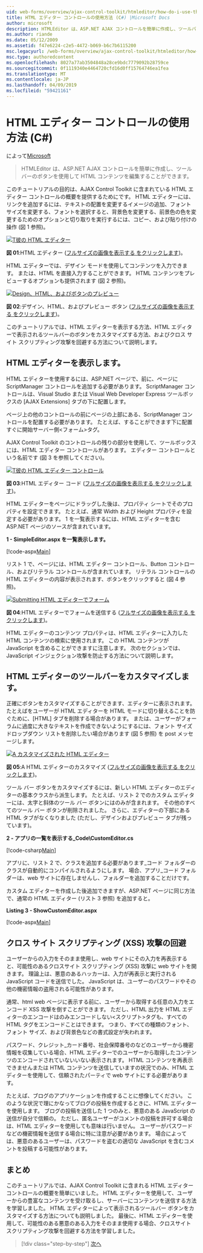 ```yaml
---
uid: web-forms/overview/ajax-control-toolkit/htmleditor/how-do-i-use-the-html-editor-control-cs
title: HTML エディター コントロールの使用方法 (C#) |Microsoft Docs
author: microsoft
description: HTMLEditor は、ASP.NET AJAX コントロールを簡単に作成し、ツールバーのボタンを使用して HTML コンテンツを編集することができます。
ms.author: riande
ms.date: 05/12/2009
ms.assetid: f47e6224-c2e5-4472-b069-b6c7b6115200
msc.legacyurl: /web-forms/overview/ajax-control-toolkit/htmleditor/how-do-i-use-the-html-editor-control-cs
msc.type: authoredcontent
ms.openlocfilehash: 8027a77ab3504848a28ce9bdc7779092b28759ce
ms.sourcegitcommit: 0f1119340e4464720cfd16d0ff15764746ea1fea
ms.translationtype: MT
ms.contentlocale: ja-JP
ms.lasthandoff: 04/09/2019
ms.locfileid: "59421161"
---
```

# <a name="how-do-i-use-the-html-editor-control-c"></a>HTML エディター コントロールの使用方法 (C#)

によって[Microsoft](https://github.com/microsoft)

> HTMLEditor は、ASP.NET AJAX コントロールを簡単に作成し、ツールバーのボタンを使用して HTML コンテンツを編集することができます。


このチュートリアルの目的は、AJAX Control Toolkit に含まれている HTML エディター コントロールの概要を提供するためにです。 HTML エディターには、リンクを追加するには、テキストの配置を変更するイメージの追加、フォント サイズを変更する、フォントを選択すると、背景色を変更する、前景色の色を変更するためのオプションと切り取りを実行するには、コピー、および貼り付けの操作 (図 1 参照)。


[![T彼の HTML エディター](how-do-i-use-the-html-editor-control-cs/_static/image1.jpg)](how-do-i-use-the-html-editor-control-cs/_static/image1.png)

**図 01**:HTML エディター ([フルサイズの画像を表示する をクリックします](how-do-i-use-the-html-editor-control-cs/_static/image2.png))。


HTML エディターでは、デザイン モードを使用してコンテンツを入力できます。 または、HTML を直接入力することができます。 HTML コンテンツをプレビューするオプションも提供されます (図 2 参照)。


[![Design、HTML、およびボタンのプレビュー](how-do-i-use-the-html-editor-control-cs/_static/image2.jpg)](how-do-i-use-the-html-editor-control-cs/_static/image3.png)

**図 02**:デザイン、HTML、およびプレビュー ボタン ([フルサイズの画像を表示する をクリックします](how-do-i-use-the-html-editor-control-cs/_static/image4.png))。


このチュートリアルでは、HTML エディターを表示する方法、HTML エディターで表示されるツールバーのボタンをカスタマイズする方法、およびクロス サイト スクリプティング攻撃を回避する方法について説明します。

## <a name="displaying-the-html-editor"></a>HTML エディターを表示します。

HTML エディターを使用するには、ASP.NET ページで、前に、ページに ScriptManager コントロールを追加する必要があります。 ScriptManager コントロールは、Visual Studio または Visual Web Developer Express ツールボックスの [AJAX Extensions] タブの下に配置します。

ページ上の他のコントロールの前にページの上部にある、ScriptManager コントロールを配置する必要があります。 たとえば、することができます下に配置すぐに開始サーバー側&lt;フォーム&gt;タグ。

AJAX Control Toolkit のコントロールの残りの部分を使用して、ツールボックスには、HTML エディター コントロールがあります。 エディター コントロールという名前です (図 3 を参照してください)。


[![T彼の HTML エディター コントロール](how-do-i-use-the-html-editor-control-cs/_static/image3.jpg)](how-do-i-use-the-html-editor-control-cs/_static/image5.png)

**図 03**:HTML エディター コード ([フルサイズの画像を表示する をクリックします](how-do-i-use-the-html-editor-control-cs/_static/image6.png))。


HTML エディターをページにドラッグした後は、プロパティ シートでそのプロパティを設定できます。 たとえば、通常 Width および Height プロパティを設定する必要があります。 1 を一覧表示するには、HTML エディターを含む ASP.NET ページのソースが含まれています。

**1 - SimpleEditor.aspx を一覧表示します。**

[!code-aspx[Main](how-do-i-use-the-html-editor-control-cs/samples/sample1.aspx)]

リスト 1 で、ページには、HTML エディター コントロール、Button コントロール、およびリテラル コントロールが含まれています。 リテラル コントロールの HTML エディターの内容が表示されます、ボタンをクリックすると (図 4 参照)。


[![Submitting HTML エディターでフォーム](how-do-i-use-the-html-editor-control-cs/_static/image4.jpg)](how-do-i-use-the-html-editor-control-cs/_static/image7.png)

**図 04**:HTML エディターでフォームを送信する ([フルサイズの画像を表示する をクリックします](how-do-i-use-the-html-editor-control-cs/_static/image8.png))。


HTML エディターのコンテンツ プロパティは、HTML エディターに入力した HTML コンテンツの検索に使用されます。 この HTML コンテンツが JavaScript を含めることができますに注意します。 次のセクションでは、JavaScript インジェクション攻撃を防止する方法について説明します。

## <a name="customizing-the-html-editor-toolbar"></a>HTML エディターのツールバーをカスタマイズします。

正確にボタンをカスタマイズすることができます、エディターに表示されます。 たとえばをユーザーが HTML エディターを HTML モードに切り替えることを防ぐために、[HTML] タブを削除する場合があります。 または、ユーザーがフォーラムに過度に大きなテキストを作成できないようにするには、フォント サイズ ドロップダウン リストを削除したい場合があります (図 5 参照) を post メッセージします。


[![A カスタマイズされた HTML エディター](how-do-i-use-the-html-editor-control-cs/_static/image5.jpg)](how-do-i-use-the-html-editor-control-cs/_static/image9.png)

**図 05**:A HTML エディターのカスタマイズ ([フルサイズの画像を表示する をクリックします](how-do-i-use-the-html-editor-control-cs/_static/image10.png))。


ツール バー ボタンをカスタマイズするには、新しい HTML エディターのエディターの基本クラスから派生します。 たとえば、リスト 2 でのカスタム エディターには、太字と斜体のツール バー ボタンにはのみが含まれます。 その他のすべてのツール バー ボタンが削除されました。 さらに、エディターの下部にある HTML タブがなくなりました (ただし、デザインおよびプレビュー タブが残っています)。

**2 - アプリの一覧を表示する\_Code\CustomEditor.cs**

[!code-csharp[Main](how-do-i-use-the-html-editor-control-cs/samples/sample2.cs)]

アプリに、リスト 2 で、クラスを追加する必要があります\_コード フォルダーのクラスが自動的にコンパイルされるようにします。 場合、アプリ\_コード フォルダーは、web サイトに存在しませんし、フォルダーを追加することだけです。

カスタム エディターを作成した後追加できますが、ASP.NET ページに同じ方法で、通常の HTML エディター (リスト 3 参照) を追加すると。

**Listing 3 - ShowCustomEditor.aspx**

[!code-aspx[Main](how-do-i-use-the-html-editor-control-cs/samples/sample3.aspx)]

## <a name="avoiding-cross-site-scripting-xss-attacks"></a>クロス サイト スクリプティング (XSS) 攻撃の回避

ユーザーからの入力をそのまま使用し、web サイトにその入力を再表示すると、可能性のあるクロスサイト スクリプティング (XSS) 攻撃に web サイトを開きます。 理論上は、悪意のあるハッカーは、入力が再表示と実行される JavaScript コードを送信でした。 JavaScript は、ユーザーのパスワードやその他の機密情報の盗用される可能性があります。

通常、html web ページに表示する前に、ユーザーから取得する任意の入力をエンコード XSS 攻撃を倒すことができます。 ただし、HTML 出力を HTML エディターのエンコードはのみエンコードしない&lt;スクリプト&gt;タグも、すべての HTML タグをエンコードことはできます。 つまり、すべての種類のフォント、フォント サイズ、および背景色などの書式設定が失われます。

パスワード、クレジット_カード番号、社会保障番号のなどのユーザーから機密情報を収集している場合、HTML エディターでのユーザーから取得したコンテンツのエンコードされていないいない表示されます。 HTML コンテンツを再表示できませんまたは HTML コンテンツを送信していますの状況でのみ、HTML エディターを使用して、信頼されたパーティで web サイトにする必要があります。

たとえば、ブログのアプリケーションを作成することに想像してください。 このような状況で理にかなってブログの投稿を作成するときに、HTML エディターを使用します。 ブログの投稿を送信した 1 つのみと、悪意のある JavaScript の送信が自分で信頼の。 ただし、匿名ユーザーがコメントの投稿を許可する場合は、HTML エディターを使用しても意味は行いません。 ユーザーがパスワードなどの機密情報を送信する場合に特に注意が必要があります。 場合によっては、悪意のあるユーザーは、パスワードを盗むの適切な JavaScript を含むコメントを投稿する可能性があります。

## <a name="summary"></a>まとめ

このチュートリアルでは、AJAX Control Toolkit に含まれる HTML エディター コントロールの概要を簡単にいました。 HTML エディターを使用して、ユーザーからの豊富なコンテンツを受け取るし、サーバーにコンテンツを送信する方法を学習しました。 HTML エディターによって表示されるツールバー ボタンをカスタマイズする方法についても説明しました。 最後に、HTML エディターを使用して、可能性のある悪意のある入力をそのまま使用する場合、クロスサイト スクリプティング攻撃を回避する方法を学習しました。

> [!div class="step-by-step"]
> [次へ](how-do-i-use-the-html-editor-control-vb.md)
